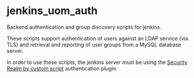 # jenkins_uom_auth
Backend authentication and group discovery scripts for jenkins.

These scripts support authentication of users against an LDAP service (via TLS) and retrieval and reporting of user groups from a MySQL database server. 

In order to use these scripts, the jenkins server must be using the [Security Realm by custom script](https://wiki.jenkins-ci.org/display/JENKINS/Script+Security+Realm) authentication plugin.
